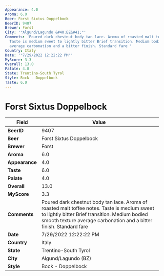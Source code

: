 ```yaml
---
Appearance: 4.0
Aroma: 6.0
Beer: Forst Sixtus Doppelbock
BeerID: 9407
Brewer: Forst
City: '"Algund/Lagundo &#40;BZ&#41;"'
Comments: 'Poured dark chestnut body tan lace. Aroma of roasted malt toffee notes.
  Taste is medium sweet to lightly bitter Brief transition. Medium bodied smooth texture
  average carbonation and a bitter finish. Standard fare '
Country: Italy
Date: '"7/29/2022 12:22:22 PM"'
MyScore: 3.3
Overall: 13.0
Palate: 4.0
State: Trentino-South Tyrol
Style: Bock - Doppelbock
Taste: 6.0
---
```


# Forst Sixtus Doppelbock

| Field         | Value |
|---------------|-------|
| **BeerID** | 9407 |
| **Beer** | Forst Sixtus Doppelbock |
| **Brewer** | Forst |
| **Aroma** | 6.0 |
| **Appearance** | 4.0 |
| **Taste** | 6.0 |
| **Palate** | 4.0 |
| **Overall** | 13.0 |
| **MyScore** | 3.3 |
| **Comments** | Poured dark chestnut body tan lace. Aroma of roasted malt toffee notes. Taste is medium sweet to lightly bitter Brief transition. Medium bodied smooth texture average carbonation and a bitter finish. Standard fare  |
| **Date** | 7/29/2022 12:22:22 PM |
| **Country** | Italy |
| **State** | Trentino-South Tyrol |
| **City** | Algund/Lagundo &#40;BZ&#41; |
| **Style** | Bock - Doppelbock |
